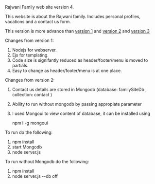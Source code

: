 Rajwani Family web site version 4. 

This website is about the Rajwani family. Includes personal profiles, vacations and a contact us form. 

This version is more advance than [version 1](https://github.com/RuheeRajwani/FamilySite-1 "version 1.") and [version 2](https://github.com/RuheeRajwani/FamilySite-2 "version 2.") and [version 3](https://github.com/RuheeRajwani/FamilySite-3 "version 3.")

Changes from version 1:
1. Nodejs for webserver.
2. Ejs for templating.
3. Code size is signifantly reduced as header/footer/menu is moved to partials.
4. Easy to change as header/footer/menu is at one place.

Changes from version 2:
1. Contact us details are stored in Mongodb (database: familySiteDb , collection: contact )
2. Ability to run without mongodb by passing appropiate parameter
3. I used Mongoui to view content of database, it can be installed using

    npm i -g mongoui
  



To run do the following:
1. npm install
2. start Mongodb
3. node server.js

To run without Mongodb do the following:
1. npm install
2. node server.js --db off


